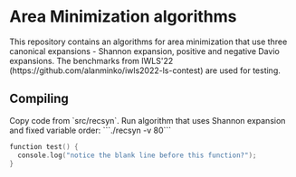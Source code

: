 <h1>Area Minimization algorithms</h1>
This repository contains an algorithms for area minimization that use three canonical expansions - Shannon expansion, positive and negative Davio expansions.
The benchmarks from IWLS'22 (https://github.com/alanminko/iwls2022-ls-contest) are used for testing.
<h2>Compiling</h2>
Copy code from `src/recsyn`.
Run algorithm that uses Shannon expansion and fixed variable order: ```./recsyn -v 80```

```c
function test() {
  console.log("notice the blank line before this function?");
}
```
